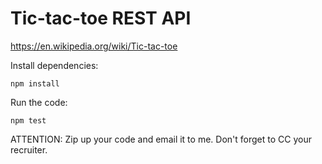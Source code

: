 # Tic-tac-toe REST API

https://en.wikipedia.org/wiki/Tic-tac-toe



Install dependencies:

```npm install```


Run the code:

```npm test```

ATTENTION: Zip up your code and email it to me. Don't forget to CC your recruiter.
